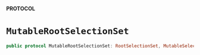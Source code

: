 **PROTOCOL**

# `MutableRootSelectionSet`

```swift
public protocol MutableRootSelectionSet: RootSelectionSet, MutableSelectionSet
```

